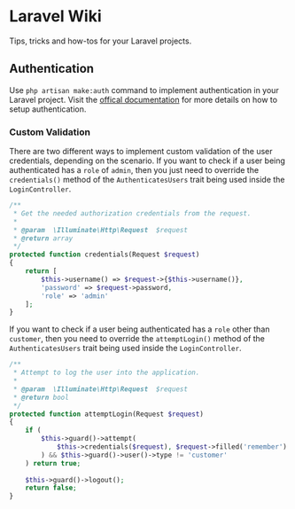 # Laravel Wiki
Tips, tricks and how-tos for your Laravel projects.

## Authentication
Use `php artisan make:auth` command to implement authentication in your Laravel project. Visit the [offical documentation](https://laravel.com/docs/5.6/authentication) for more details on how to setup authentication.
### Custom Validation
There are two different ways to implement custom validation of the user credentials, depending on the scenario.
If you want to check if a user being authenticated has a `role` of `admin`, then you just need to override the `credentials()` method of the `AuthenticatesUsers` trait being used inside the `LoginController`.
```php
/**
 * Get the needed authorization credentials from the request.
 *
 * @param  \Illuminate\Http\Request  $request
 * @return array
 */
protected function credentials(Request $request)
{
    return [
        $this->username() => $request->{$this->username()},
        'password' => $request->password,
        'role' => 'admin'
    ];
}
```
If you want to check if a user being authenticated has a `role` other than `customer`, then you need to override the `attemptLogin()` method of the `AuthenticatesUsers` trait being used inside the `LoginController`.
```php
/**
 * Attempt to log the user into the application.
 *
 * @param  \Illuminate\Http\Request  $request
 * @return bool
 */
protected function attemptLogin(Request $request)
{
    if (
        $this->guard()->attempt(
            $this->credentials($request), $request->filled('remember')
        ) && $this->guard()->user()->type != 'customer'
    ) return true;
    
    $this->guard()->logout();
    return false;
}
```
